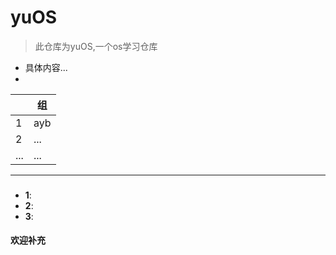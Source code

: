 # yuOS
>  此仓库为yuOS,一个os学习仓库
* 具体内容...
* 

||**组**|
|---|---|
|1|ayb|
|2|...|
|...|...|
---

### 

- **1**: 
- **2**: 
- **3**: 
#### 欢迎补充
